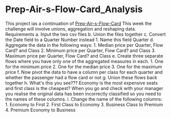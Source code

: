 # Prep-Air-s-Flow-Card_Analysis
This project ias a continuation of [Prep-Air-s-Flow-Card](https://github.com/kayikalvin/Prep-Air-s-Flow-Card)
This week the challenge will involve unions, aggregation and reshaping data.
Requirements
a. Input the two csv files
b. Union the files together
c. Convert the Date field to a Quarter Number instead
      1. Name this field Quarter
d. Aggregate the data in the following ways:
      1. Median price per Quarter, Flow Card? and Class
      2. Minimum price per Quarter, Flow Card? and Class
      3. Maximum price per Quarter, Flow Card? and Class
e. Create three separate flows where you have only one of the aggregated measures in each. 
      1. One for the minimum price
      2. One for the median price
      3. One for the maximum price
f. Now pivot the data to have a column per class for each quarter and whether the passenger had a flow card or not
g. Union these flows back together
h. What's this you see??? Economy is the most expensive seats and first class is the cheapest? When you go and check with your manager you realise the original data has been incorrectly classified so you need to the names of these columns.
i. Change the name of the following columns:
      1. Economy to First
      2. First Class to Economy
      3. Business Class to Premium
      4. Premium Economy to Business    
